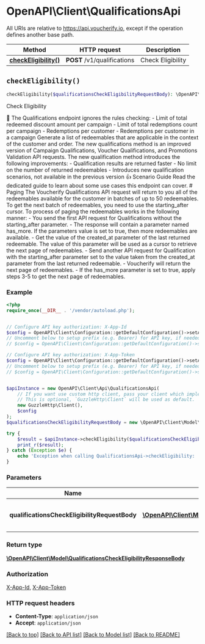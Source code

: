 # OpenAPI\Client\QualificationsApi

All URIs are relative to https://api.voucherify.io, except if the operation defines another base path.

| Method | HTTP request | Description |
| ------------- | ------------- | ------------- |
| [**checkEligibility()**](QualificationsApi.md#checkEligibility) | **POST** /v1/qualifications | Check Eligibility |


## `checkEligibility()`

```php
checkEligibility($qualificationsCheckEligibilityRequestBody): \OpenAPI\Client\Model\QualificationsCheckEligibilityResponseBody
```

Check Eligibility

🚧 The Qualifications endpoint ignores the rules checking:    - Limit of total redeemed discount amount per campaign  - Limit of total redemptions count per campaign  - Redemptions per customer  - Redemptions per customer in a campaign  Generate a list of redeemables that are applicable in the context of the customer and order. The new qualifications method is an improved version of Campaign Qualifications, Voucher Qualifications, and Promotions Validation API requests. The new qualification method introduces the following improvements: - Qualification results are returned faster - No limit on the number of returned redeemables - Introduces new qualification scenarios, not available in the previous version  👍 Scenario Guide  Read the dedicated guide to learn about some use cases this endpoint can cover. # Paging  The Voucherify Qualifications API request will return to you all of the redeemables available for the customer in batches of up to 50 redeemables. To get the next batch of redeemables, you need to use the starting_after cursor. To process of paging the redeemables works in the following manner: - You send the first API request for Qualifications without the starting_after parameter. - The response will contain a parameter named has_more. If the parameters value is set to true, then more redeemables are available. - Get the value of the created_at parameter of the last returned redeemable. The value of this parameter will be used as a cursor to retrieve the next page of redeemables. - Send another API request for Qualification with the starting_after parameter set to the value taken from the created_at parameter from the last returned redeemable. - Voucherify will return the next page of redeemables. - If the has_more parameter is set to true, apply steps 3-5 to get the next page of redeemables.

### Example

```php
<?php
require_once(__DIR__ . '/vendor/autoload.php');


// Configure API key authorization: X-App-Id
$config = OpenAPI\Client\Configuration::getDefaultConfiguration()->setApiKey('X-App-Id', 'YOUR_API_KEY');
// Uncomment below to setup prefix (e.g. Bearer) for API key, if needed
// $config = OpenAPI\Client\Configuration::getDefaultConfiguration()->setApiKeyPrefix('X-App-Id', 'Bearer');

// Configure API key authorization: X-App-Token
$config = OpenAPI\Client\Configuration::getDefaultConfiguration()->setApiKey('X-App-Token', 'YOUR_API_KEY');
// Uncomment below to setup prefix (e.g. Bearer) for API key, if needed
// $config = OpenAPI\Client\Configuration::getDefaultConfiguration()->setApiKeyPrefix('X-App-Token', 'Bearer');


$apiInstance = new OpenAPI\Client\Api\QualificationsApi(
    // If you want use custom http client, pass your client which implements `GuzzleHttp\ClientInterface`.
    // This is optional, `GuzzleHttp\Client` will be used as default.
    new GuzzleHttp\Client(),
    $config
);
$qualificationsCheckEligibilityRequestBody = new \OpenAPI\Client\Model\QualificationsCheckEligibilityRequestBody(); // \OpenAPI\Client\Model\QualificationsCheckEligibilityRequestBody | Define order and customer context.

try {
    $result = $apiInstance->checkEligibility($qualificationsCheckEligibilityRequestBody);
    print_r($result);
} catch (Exception $e) {
    echo 'Exception when calling QualificationsApi->checkEligibility: ', $e->getMessage(), PHP_EOL;
}
```

### Parameters

| Name | Type | Description  | Notes |
| ------------- | ------------- | ------------- | ------------- |
| **qualificationsCheckEligibilityRequestBody** | [**\OpenAPI\Client\Model\QualificationsCheckEligibilityRequestBody**](../Model/QualificationsCheckEligibilityRequestBody.md)| Define order and customer context. | [optional] |

### Return type

[**\OpenAPI\Client\Model\QualificationsCheckEligibilityResponseBody**](../Model/QualificationsCheckEligibilityResponseBody.md)

### Authorization

[X-App-Id](../../README.md#X-App-Id), [X-App-Token](../../README.md#X-App-Token)

### HTTP request headers

- **Content-Type**: `application/json`
- **Accept**: `application/json`

[[Back to top]](#) [[Back to API list]](../../README.md#endpoints)
[[Back to Model list]](../../README.md#models)
[[Back to README]](../../README.md)
